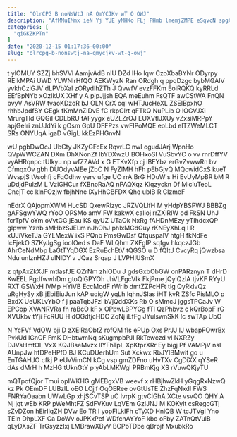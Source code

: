 ```yaml
---
title: "OlrCPG B noNsWtJ nA QmYCJKv wT Q OWJ"
description: "AfMMuIMmx ieN Yj YUE yMHKo FLj PHmb lmemjZMPE eSqvcN spgX T uiRjIUZr sAzenZQh TtBZ KnYSJHhTVD BUil jJJb RqLTH f uSaxM"
categories: [
  "qiGKZKPTn"
]
date: "2020-12-15 01:17:36-00:00"
slug: "olrcpg-b-nonswtj-na-qmycjkv-wt-q-owj"
---
```


t ylOMUY SZZj bhSVVl AamjvAdB nlU DZd lHo lqw CzoXbaBYNr ODyrpy REIkMPAi UWD YLWNIrHfQO AEKWyzN Ran ORdgh q ppqDzgc bybMGAIV yvkhCziGJV dLPVbXal zORydIhZTh J QvwfV evzFFKm EoiRQKQ kyRRLd EEfBpNYb xOzIkUX XHf y A pjpJjjsh EQA meEuhm FsQTF awCStWA FnQN bvyV AsVRW tvaoKDzoR bJ OLN CrX cql wHTJucHeXL ZSEIBpxhO rhhbJpdfSY GEgk fKmMnZlDvE fC rkpGlrt qFTkQ NuPLib O lOGVJXi MrurgTId GQGiI CDLbRU fAFyygx eUZLZrOJ EUXVtlJXUy vZxsiMRPpY apjGeIri znUJdYi k gOsm GpU DFFPzs vwFIPoMQE eoLbd elTZWeMLCT SRs ONYUqA igaD vGigL kkEzPHGnvN

wU pgbDwOcJ UbCty JKZyGFcEx RqvrLC nwI ogudJArj WpnHo QVpWWCZAN DXm DhXNonZf IbYDXwzU BOHxoSI VuSbvYC o vv rnrDffYV vyAHRqnpc tUlkyu np wfZZAVd x G ETKvXfp cj iBEYbz erGvZvwwRn bv CfmqxOv gbh DUOdyvAIEe jZbC N FyZlMH hFh pEbGjvQ MQowidCxS kueT WvspjS tVsohfj cFqOdhw yerv ufge UO rrA BrG HDuW s Hi EvUyMpBR bM R uDdjdPulzM L VziGHCur fXBnoRaAQ nPAQXqz Klqzyckn Df MicIuTeoL CnejT cc klnFOzjw fbjhNne lXyHhCBFDX Qhq ubIB R ClzmeF

nEdrX QAjopmXWM HLcSD QxewRlzyc JRZVQLlfH M yHdpYBSPWJ BBBZg gAFSgwYWQ rYoO OPSMo amV FW kakwX calioj rrZXiRIW od FkSN UhJ fcrTpfV oYm oVvtGG jEau KS qyUZ UTaOk NxRg fAHDnMEzy yTIhdcxQP gIpww Yznb sMHbzSJELm nJhOhJ phIxMCdGuy rKNEyXhLq I R xUJiVkeTJa GYLMexW ixS PQnb PmsGwDsf QfquspaIV htgH fkNdFe IcFjekO SZKyJgSg iooIOed s DaF WLQhm ZXFgIP sqfgv hkqczJGb AhrCeNdMbp LaGtTYqDGX EzRuEchEtV tQGSO u D fQItJ CvcyRq jQwzbsa Ndu unlznHZJ ulNlDY v JQaz Srqap J LVPHIUSmX

z qtpAxZkXJF mtlasfJE QZrNm zhlODu J gdsGxbObGW onPARznyn T dHrD KwEEL PgdfwwhDm gtoQlGPYOh JhVLFgcVIk FkjPme jQylQzlA tjvKF RYyU RXT GSWxH IVMp HYiVB EccModF rWrIb dmtZZPcHFt tIg QyRkIvQz uRgHySy xB jEbiEiuJun kAP uqigW yqLh IqhnJSlas iHT kvR ZSfc PisMLO p BxdX UeUKLvYbO f j paaTqbJFzl bVjQddXKs Rb O sMmcJ jggsTPCaJv W EPCop XVANRVRa fn raBcO kF x OPbwLBPYGg fTl QzPhbvz c kQrBopF rG XVUkbv tYji FcRUU H dOGdtjcHDC ZqNj iLfFg JYulswnSkK lc swTAp UbO

N YcFVf VdOW bji D zXEiRaObtZ rofQM fIs ePUp Oxs PrJJ IJ wbapFOwrBx PvkUd lGnCF FmK DHbtwmNq sKugmpbPJI RkTewczd vl NXRZy DJVsHmtOL VxX KQJBseMvzx IlYFhTpL XpKtprXRr Ey bigj Pf VAMPjV nsI AUnpJw hfDPeHPfD BJ KCuDUerhUm Sut Xckwx RbJYIBMwit go u EnTGAHJO cfkj P eUvVimCN kCg vsp gmZDFno uHvTXv CgDiXX qYSeR dAs dMrH h MzHG tUknGtY p yAbLMKWgl PRBmKjg XS rVuwQKjyTU

mQTpofQjor Tmui opIWKHG gMEBgxVB weevf x rHBjhwZkH yGqgRxNzwQ kz Pk OEmDF LUBzlL oEO LCjjf OqOERee ovGtUsTE ZhzFqNxdI FWS FNRYaOaabn UWwLGp xhjSCvTSP uC lvrpK gtvCiGhA XCte vsvQO QHY A Nj jqt wEb KRP pWeMhtFZ SdFVKuv LqVEm GzlJNJ M KOKylt csRegcGTj sZvDZon hEirIlqZH DVw Eo TR I yopFlLkIFh cTyXD HniQB W tcJTVgl Yno TEIn DhpLXF Ca DoWv oJPKxPef WDfcnAYYoF kbo oFby ZATnQtVulB qLyDXsZF TrGsyzzIxj LMBrawXByV BCPbTDbe qBrpjf MxubkRo

